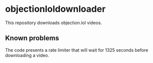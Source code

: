 # objectionloldownloader
This repository downloads objection.lol videos.

## Known problems
The code presents a rate limiter that will wait for 1325 seconds before downloading a video.
